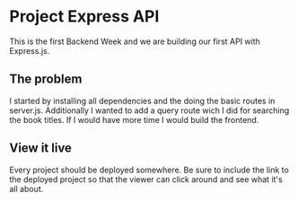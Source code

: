 # Project Express API

This is the first Backend Week and we are building our first API with Express.js.

## The problem

I started by installing all dependencies and the doing the basic routes in server.js. Additionally I wanted to add a query route wich I did for searching the book titles.
If I would have more time I would build the frontend.

## View it live

Every project should be deployed somewhere. Be sure to include the link to the deployed project so that the viewer can click around and see what it's all about.
